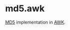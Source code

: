 # md5.awk

[MD5](https://www.ietf.org/rfc/rfc1321.txt) implementation in [AWK](https://en.wikipedia.org/wiki/AWK).
